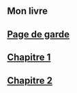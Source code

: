 ## Mon livre
## [Page de garde](page-de-garde.md)
## [Chapitre 1](chapitre1.md)
## [Chapitre 2](chapitre2.md)
